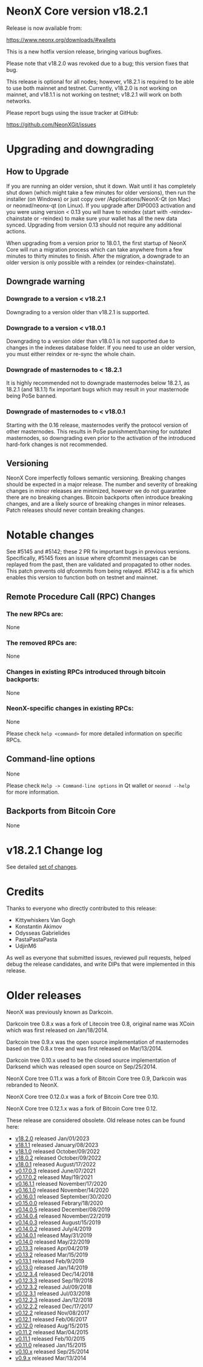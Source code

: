 NeonX Core version v18.2.1
=========================

Release is now available from:

  <https://www.neonx.org/downloads/#wallets>

This is a new hotfix version release, bringing various bugfixes.

Please note that v18.2.0 was revoked due to a bug; this version fixes that bug.

This release is optional for all nodes; however, v18.2.1 is required to be
able to use both mainnet and testnet. Currently, v18.2.0 is not working on mainnet,
and v18.1.1 is not working on testnet; v18.2.1 will work on both networks.

Please report bugs using the issue tracker at GitHub:

  <https://github.com/NeonXGit/issues>


Upgrading and downgrading
=========================

How to Upgrade
--------------

If you are running an older version, shut it down. Wait until it has completely
shut down (which might take a few minutes for older versions), then run the
installer (on Windows) or just copy over /Applications/NeonX-Qt (on Mac) or
neonxd/neonx-qt (on Linux). If you upgrade after DIP0003 activation and you were
using version < 0.13 you will have to reindex (start with -reindex-chainstate
or -reindex) to make sure your wallet has all the new data synced. Upgrading
from version 0.13 should not require any additional actions.

When upgrading from a version prior to 18.0.1, the
first startup of NeonX Core will run a migration process which can take anywhere
from a few minutes to thirty minutes to finish. After the migration, a
downgrade to an older version is only possible with a reindex
(or reindex-chainstate).

Downgrade warning
-----------------

### Downgrade to a version < v18.2.1

Downgrading to a version older than v18.2.1 is supported.

### Downgrade to a version < v18.0.1

Downgrading to a version older than v18.0.1 is not supported due to changes in
the indexes database folder. If you need to use an older version, you must
either reindex or re-sync the whole chain.

### Downgrade of masternodes to < 18.2.1

It is highly recommended not to downgrade masternodes below 18.2.1, as 18.2.1 (and 18.1.1)
fix important bugs which may result in your masternode being PoSe banned.

### Downgrade of masternodes to < v18.0.1

Starting with the 0.16 release, masternodes verify the protocol version of other
masternodes. This results in PoSe punishment/banning for outdated masternodes,
so downgrading even prior to the activation of the introduced hard-fork changes
is not recommended.

Versioning
----------

NeonX Core imperfectly follows semantic versioning. Breaking changes should be
expected in a major release. The number and severity of breaking changes in minor
releases are minimized, however we do not guarantee there are no breaking changes.
Bitcoin backports often introduce breaking changes, and are a likely source of
breaking changes in minor releases. Patch releases should never contain breaking changes.

Notable changes
===============
See #5145 and #5142; these 2 PR fix important bugs in previous versions. Specifically,
#5145 fixes an issue where qfcommit messages can be replayed from the past, then are
validated and propagated to other nodes. This patch prevents old qfcommits
from being relayed. #5142 is a fix which enables this version to function both on testnet
and mainnet.


Remote Procedure Call (RPC) Changes
-----------------------------------

### The new RPCs are:
None

### The removed RPCs are:
None

### Changes in existing RPCs introduced through bitcoin backports:
None

### NeonX-specific changes in existing RPCs:
None

Please check `help <command>` for more detailed information on specific RPCs.

Command-line options
--------------------
None

Please check `Help -> Command-line options` in Qt wallet or `neonxd --help` for
more information.

Backports from Bitcoin Core
---------------------------
None

v18.2.1 Change log
==================

See detailed [set of changes](https://github.com/NeonXGit/compare/v18.2.0...neonxpay:v18.2.1).

Credits
=======

Thanks to everyone who directly contributed to this release:

- Kittywhiskers Van Gogh
- Konstantin Akimov
- Odysseas Gabrielides
- PastaPastaPasta
- UdjinM6

As well as everyone that submitted issues, reviewed pull requests, helped debug the release candidates, and write DIPs that were implemented in this release.

Older releases
==============

NeonX was previously known as Darkcoin.

Darkcoin tree 0.8.x was a fork of Litecoin tree 0.8, original name was XCoin
which was first released on Jan/18/2014.

Darkcoin tree 0.9.x was the open source implementation of masternodes based on
the 0.8.x tree and was first released on Mar/13/2014.

Darkcoin tree 0.10.x used to be the closed source implementation of Darksend
which was released open source on Sep/25/2014.

NeonX Core tree 0.11.x was a fork of Bitcoin Core tree 0.9,
Darkcoin was rebranded to NeonX.

NeonX Core tree 0.12.0.x was a fork of Bitcoin Core tree 0.10.

NeonX Core tree 0.12.1.x was a fork of Bitcoin Core tree 0.12.

These release are considered obsolete. Old release notes can be found here:

- [v18.2.0](https://github.com/NeonXGit/blob/master/doc/release-notes/neonx/release-notes-18.2.0.md) released Jan/01/2023
- [v18.1.1](https://github.com/NeonXGit/blob/master/doc/release-notes/neonx/release-notes-18.1.1.md) released January/08/2023
- [v18.1.0](https://github.com/NeonXGit/blob/master/doc/release-notes/neonx/release-notes-18.1.0.md) released October/09/2022
- [v18.0.2](https://github.com/NeonXGit/blob/master/doc/release-notes/neonx/release-notes-18.0.2.md) released October/09/2022
- [v18.0.1](https://github.com/NeonXGit/blob/master/doc/release-notes/neonx/release-notes-18.0.1.md) released August/17/2022
- [v0.17.0.3](https://github.com/NeonXGit/blob/master/doc/release-notes/neonx/release-notes-0.17.0.3.md) released June/07/2021
- [v0.17.0.2](https://github.com/NeonXGit/blob/master/doc/release-notes/neonx/release-notes-0.17.0.2.md) released May/19/2021
- [v0.16.1.1](https://github.com/NeonXGit/blob/master/doc/release-notes/neonx/release-notes-0.16.1.1.md) released November/17/2020
- [v0.16.1.0](https://github.com/NeonXGit/blob/master/doc/release-notes/neonx/release-notes-0.16.1.0.md) released November/14/2020
- [v0.16.0.1](https://github.com/NeonXGit/blob/master/doc/release-notes/neonx/release-notes-0.16.0.1.md) released September/30/2020
- [v0.15.0.0](https://github.com/NeonXGit/blob/master/doc/release-notes/neonx/release-notes-0.15.0.0.md) released Febrary/18/2020
- [v0.14.0.5](https://github.com/NeonXGit/blob/master/doc/release-notes/neonx/release-notes-0.14.0.5.md) released December/08/2019
- [v0.14.0.4](https://github.com/NeonXGit/blob/master/doc/release-notes/neonx/release-notes-0.14.0.4.md) released November/22/2019
- [v0.14.0.3](https://github.com/NeonXGit/blob/master/doc/release-notes/neonx/release-notes-0.14.0.3.md) released August/15/2019
- [v0.14.0.2](https://github.com/NeonXGit/blob/master/doc/release-notes/neonx/release-notes-0.14.0.2.md) released July/4/2019
- [v0.14.0.1](https://github.com/NeonXGit/blob/master/doc/release-notes/neonx/release-notes-0.14.0.1.md) released May/31/2019
- [v0.14.0](https://github.com/NeonXGit/blob/master/doc/release-notes/neonx/release-notes-0.14.0.md) released May/22/2019
- [v0.13.3](https://github.com/NeonXGit/blob/master/doc/release-notes/neonx/release-notes-0.13.3.md) released Apr/04/2019
- [v0.13.2](https://github.com/NeonXGit/blob/master/doc/release-notes/neonx/release-notes-0.13.2.md) released Mar/15/2019
- [v0.13.1](https://github.com/NeonXGit/blob/master/doc/release-notes/neonx/release-notes-0.13.1.md) released Feb/9/2019
- [v0.13.0](https://github.com/NeonXGit/blob/master/doc/release-notes/neonx/release-notes-0.13.0.md) released Jan/14/2019
- [v0.12.3.4](https://github.com/NeonXGit/blob/master/doc/release-notes/neonx/release-notes-0.12.3.4.md) released Dec/14/2018
- [v0.12.3.3](https://github.com/NeonXGit/blob/master/doc/release-notes/neonx/release-notes-0.12.3.3.md) released Sep/19/2018
- [v0.12.3.2](https://github.com/NeonXGit/blob/master/doc/release-notes/neonx/release-notes-0.12.3.2.md) released Jul/09/2018
- [v0.12.3.1](https://github.com/NeonXGit/blob/master/doc/release-notes/neonx/release-notes-0.12.3.1.md) released Jul/03/2018
- [v0.12.2.3](https://github.com/NeonXGit/blob/master/doc/release-notes/neonx/release-notes-0.12.2.3.md) released Jan/12/2018
- [v0.12.2.2](https://github.com/NeonXGit/blob/master/doc/release-notes/neonx/release-notes-0.12.2.2.md) released Dec/17/2017
- [v0.12.2](https://github.com/NeonXGit/blob/master/doc/release-notes/neonx/release-notes-0.12.2.md) released Nov/08/2017
- [v0.12.1](https://github.com/NeonXGit/blob/master/doc/release-notes/neonx/release-notes-0.12.1.md) released Feb/06/2017
- [v0.12.0](https://github.com/NeonXGit/blob/master/doc/release-notes/neonx/release-notes-0.12.0.md) released Aug/15/2015
- [v0.11.2](https://github.com/NeonXGit/blob/master/doc/release-notes/neonx/release-notes-0.11.2.md) released Mar/04/2015
- [v0.11.1](https://github.com/NeonXGit/blob/master/doc/release-notes/neonx/release-notes-0.11.1.md) released Feb/10/2015
- [v0.11.0](https://github.com/NeonXGit/blob/master/doc/release-notes/neonx/release-notes-0.11.0.md) released Jan/15/2015
- [v0.10.x](https://github.com/NeonXGit/blob/master/doc/release-notes/neonx/release-notes-0.10.0.md) released Sep/25/2014
- [v0.9.x](https://github.com/NeonXGit/blob/master/doc/release-notes/neonx/release-notes-0.9.0.md) released Mar/13/2014

